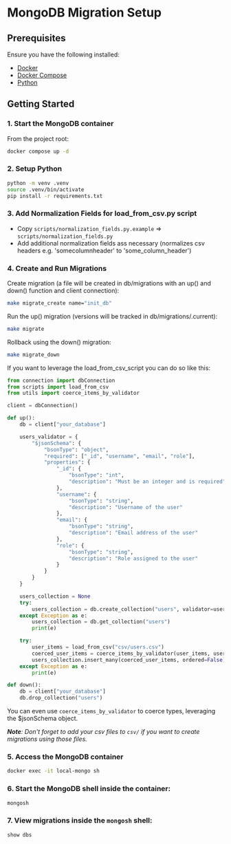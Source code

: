 # MongoDB Migration Setup

## Prerequisites

Ensure you have the following installed:

- [Docker](https://www.docker.com/)
- [Docker Compose](https://docs.docker.com/compose/)
- [Python](https://www.python.org/)

## Getting Started

### 1. Start the MongoDB container

From the project root:

```sh
docker compose up -d
```

### 2. Setup Python
```sh
python -m venv .venv
source .venv/bin/activate
pip install -r requirements.txt
```

### 3. Add Normalization Fields for load_from_csv.py script
- Copy `scripts/normalization_fields.py.example` => `scripts/normalization_fields.py`
- Add additional normalization fields ass necessary (normalizes csv headers e.g. 'somecolumnheader' to 'some_column_header')

### 4. Create and Run Migrations
Create migration (a file will be created in db/migrations with an up() and down() function and client connection):
```sh
make migrate_create name="init_db"
```

Run the up() migration (versions will be tracked in db/migrations/.current):
```sh
make migrate
```

Rollback using the down() migration:
```sh
make migrate_down
```

If you want to leverage the load_from_csv_script you can do so like this:
```py
from connection import dbConnection
from scripts import load_from_csv
from utils import coerce_items_by_validator

client = dbConnection()

def up():
    db = client["your_database"]

    users_validator = {
        "$jsonSchema": {
            "bsonType": "object",
            "required": ["_id", "username", "email", "role"],
            "properties": {
                "_id": {
                    "bsonType": "int",
                    "description": "Must be an integer and is required"
                },
                "username": {
                    "bsonType": "string",
                    "description": "Username of the user"
                },
                "email": {
                    "bsonType": "string",
                    "description": "Email address of the user"
                },
                "role": {
                    "bsonType": "string",
                    "description": "Role assigned to the user"
                }
            }
        }
    }

    users_collection = None
    try:
        users_collection = db.create_collection("users", validator=users_validator)
    except Exception as e:
        users_collection = db.get_collection("users")
        print(e)

    try:
        user_items = load_from_csv("csv/users.csv")
        coerced_user_items = coerce_items_by_validator(user_items, users_validator)
        users_collection.insert_many(coerced_user_items, ordered=False)
    except Exception as e:
        print(e)

def down():
    db = client["your_database"]
    db.drop_collection("users")
```

You can even use `coerce_items_by_validator` to coerce types, leveraging the $jsonSchema object.

___Note__: Don't forget to add your csv files to `csv/` if you want to create migrations using those files._

### 5. Access the MongoDB container
```sh
docker exec -it local-mongo sh
```

### 6. Start the MongoDB shell inside the container:
```sh
mongosh
```

### 7. View migrations inside the `mongosh` shell:
```sh
show dbs
```
